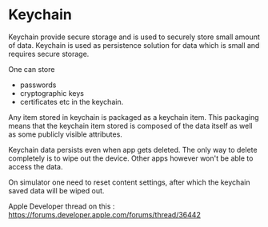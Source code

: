 # Keychain

Keychain provide secure storage and is used to securely store small amount of data.
Keychain is used as persistence solution for data which is small and requires secure storage.

One can store
- passwords
- cryptographic keys
- certificates
etc in the keychain.

Any item stored in keychain is packaged as a keychain item. This packaging means that the keychain item stored is composed
of the data itself as well as some publicly visible attributes.

Keychain data persists even when app gets deleted. The only way to delete completely is to wipe out the device. Other apps
however won't be able to access the data.

On simulator one need to reset content settings, after which the keychain saved data will be wiped out.

Apple Developer thread on this : https://forums.developer.apple.com/forums/thread/36442